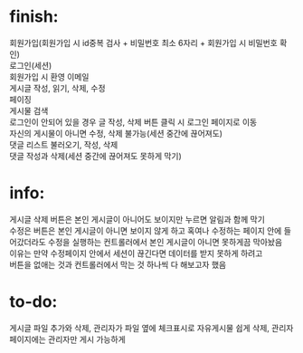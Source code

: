 # finish:<br/>
회원가입(회원가입 시 id중복 검사 + 비밀번호 최소 6자리 + 회원가입 시 비밀번호 확인)<br/>
로그인(세션)<br/>
회원가입 시 환영 이메일<br/>
게시글 작성, 읽기, 삭제, 수정<br/>
페이징<br/>
게시물 검색<br/>
로그인이 안되어 있을 경우 글 작성, 삭제 버튼 클릭 시 로그인 페이지로 이동<br/>
자신의 게시물이 아니면 수정, 삭제 불가능(세션 중간에 끊어져도)<br/>
댓글 리스트 불러오기, 작성, 삭제<br/>
댓글 작성과 삭제(세션 중간에 끊어져도 못하게 막기)<br/>

# info:<br/>
게시글 삭제 버튼은 본인 게시글이 아니어도 보이지만 누르면 알림과 함께 막기<br/>
수정은 버튼은 본인 게시글이 아니면 보이지 않게 하고 혹여나 수정하는 페이지 안에 들어갔더라도 수정을 실행하는 컨트롤러에서 본인 게시글이 아니면 못하게끔 막아놨음<br/>
이유는 만약 수정페이지 안에서 세션이 끊긴다면 데이터를 받지 못하게 하려고<br/>
버튼을 없애는 것과 컨트롤러에서 막는 것 하나씩 다 해보고자 했음<br/>

# to-do:<br/>
게시글 파일 추가와 삭제, 관리자가 파일 옆에 체크표시로 자유게시물 쉽게 삭제, 관리자 페이지에는 관리자만 게시 가능하게
